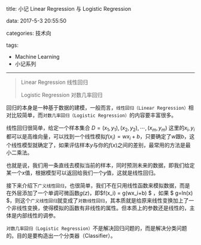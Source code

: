 title: 小记 Linear Regression 与 Logistic Regression

data: 2017-5-3 20:55:50

categories: 技术向

tags:  

- Machine Learning
- 小记系列

---

> Linear Regression 线性回归
>
> Logistic Regression 对数几率回归

回归的本身是一种基于数据的建模，一般而言，`线性回归（Linear Regression）`相对比较简单，而`对数几率回归（Logistic Regression）`的内容要丰富很多。

线性回归很简单，给定一个样本集合  $D=(x_1,y_1),(x_2,y_2),\cdots,(x_m,y_m)$  这里的$x_i,y_i$都可以是高维向量，可以找到一个线性模拟$f(x_i)=wx_i+b$，只要确定了$w$跟$b$，这个线性模型就确定了，如果评估样本$y$与你的$f(x)$之间的差别，最常用的方法是最小二乘法。

也就是说，我们用一条直线去模拟当前的样本，同时预测未来的数据，即我们给定某一个$x$值，根据模型可以返回给我们一个$y$值，这就是线性回归。

接下来介绍下`广义线性回归`，也很简单，我们不在只用线性函数来模拟数据，而是在外层添加了一个单调可微函数$g(z)$，即$f(x_i) = g(wx_i+b) $ ，如果 $ g=ln(x) $，则这个`广义线性回归`就变成了`对数线性回归`，其本质就是给原来线性变换加上了一个非线性变换，使得模拟的函数有非线性的属性。但本质上的参数还是线性的，主体是内部线性的调参。

`对数几率回归（Logistic Regression）`不是解决回归问题的，而是解决分类问题的。目的是要构造出一个分类器（Classifier）。

